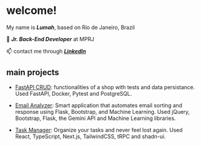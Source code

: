 # welcome!
My name is ***Lumah***, based on Rio de Janeiro, Brazil 

💼 ***Jr. Back-End Developer*** at MPRJ

📫 contact me through ***[LinkedIn](https://www.linkedin.com/in/lumah-pereira)***

## main projects
- [FastAPI CRUD](https://github.com/lumahloi/shop-fastapi2): functionalities of a shop with tests and data persistance. Used FastAPI, Docker, Pytest and PostgreSQL.

- [Email Analyzer](https://github.com/lumahloi/email-analyzer): Smart application that automates email sorting and response using Flask, Bootstrap, and Machine Learning. Used jQuery, Bootstrap, Flask, the Gemini API and Machine Learning libraries.

- [Task Manager](https://github.com/lumahloi/task-manager): Organize your tasks and never feel lost again. Used React, TypeScript, Next.js, TailwindCSS, tRPC and shadn-ui.
